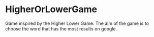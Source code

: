 # HigherOrLowerGame
Game inspired by the Higher Lower Game. The aim of the game is to choose the word that has the most results on google.

